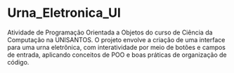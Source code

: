 # Urna_Eletronica_UI
Atividade de Programação Orientada a Objetos do curso de Ciência da Computação na UNISANTOS. O projeto envolve a criação de uma interface para uma urna eletrônica, com interatividade por meio de botões e campos de entrada, aplicando conceitos de POO e boas práticas de organização de código.
